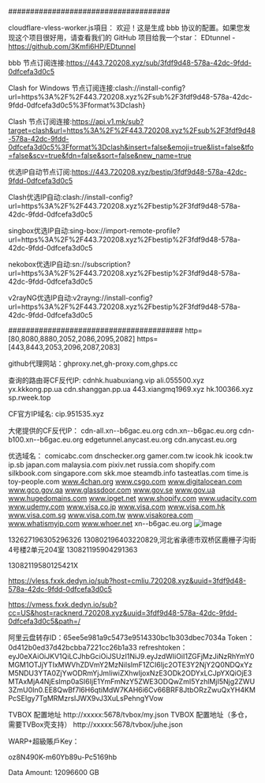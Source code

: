 #####################################

cloudflare-vless-worker.js項目：
欢迎！这是生成 bbb 协议的配置。如果您发现这个项目很好用，请查看我们的 GitHub 项目给我一个star：
EDtunnel - https://github.com/3Kmfi6HP/EDtunnel

bbb 节点订阅连接:https://443.720208.xyz/sub/3fdf9d48-578a-42dc-9fdd-0dfcefa3d0c5

Clash for Windows 节点订阅连接:clash://install-config?url=https%3A%2F%2F443.720208.xyz%2Fsub%2F3fdf9d48-578a-42dc-9fdd-0dfcefa3d0c5%3Fformat%3Dclash}

Clash 节点订阅连接:https://api.v1.mk/sub?target=clash&url=https%3A%2F%2F443.720208.xyz%2Fsub%2F3fdf9d48-578a-42dc-9fdd-0dfcefa3d0c5%3Fformat%3Dclash&insert=false&emoji=true&list=false&tfo=false&scv=true&fdn=false&sort=false&new_name=true

优选IP自动节点订阅:https://443.720208.xyz/bestip/3fdf9d48-578a-42dc-9fdd-0dfcefa3d0c5

Clash优选IP自动:clash://install-config?url=https%3A%2F%2F443.720208.xyz%2Fbestip%2F3fdf9d48-578a-42dc-9fdd-0dfcefa3d0c5

singbox优选IP自动:sing-box://import-remote-profile?url=https%3A%2F%2F443.720208.xyz%2Fbestip%2F3fdf9d48-578a-42dc-9fdd-0dfcefa3d0c5

nekobox优选IP自动:sn://subscription?url=https%3A%2F%2F443.720208.xyz%2Fbestip%2F3fdf9d48-578a-42dc-9fdd-0dfcefa3d0c5

v2rayNG优选IP自动:v2rayng://install-config?url=https%3A%2F%2F443.720208.xyz%2Fbestip%2F3fdf9d48-578a-42dc-9fdd-0dfcefa3d0c5

########################################
http=[80,8080,8880,2052,2086,2095,2082]
https=[443,8443,2053,2096,2087,2083]

github代理网站：ghproxy.net,gh-proxy.com,ghps.cc

查询的路由哥CF反代IP:
cdnhk.huabuxiang.vip
ali.055500.xyz
yx.kkkong.pp.ua
cdn.shanggan.pp.ua
443.xiangmq1969.xyz
hk.100366.xyz
sp.rweek.top

CF官方IP域名:
cip.951535.xyz

大佬提供的CF反代IP：
cdn-all.xn--b6gac.eu.org
cdn.xn--b6gac.eu.org
cdn-b100.xn--b6gac.eu.org
edgetunnel.anycast.eu.org
cdn.anycast.eu.org

优选域名：
comicabc.com
dnschecker.org
gamer.com.tw
icook.hk
icook.tw
ip.sb
japan.com
malaysia.com
pixiv.net
russia.com
shopify.com
silkbook.com
singapore.com
skk.moe
steamdb.info
tasteatlas.com
time.is
toy-people.com
www.4chan.org
www.csgo.com
www.digitalocean.com
www.gco.gov.qa
www.glassdoor.com
www.gov.se
www.gov.ua
www.hugedomains.com
www.ipget.net
www.shopify.com
www.udacity.com
www.udemy.com
www.visa.co.jp
www.visa.com
www.visa.com.hk
www.visa.com.sg
www.visa.com.tw
www.visakorea.com
www.whatismyip.com
www.whoer.net
xn--b6gac.eu.org
![image](https://github.com/user-attachments/assets/867e99f6-9f26-4a34-9b8a-55f3510366c5)

132627196305296326
130802196403220829,河北省承德市双桥区鹿栅子沟街4号楼2单元204室
130821195904291363

13082119580125421X

https://vless.fxxk.dedyn.io/sub?host=cmliu.720208.xyz&uuid=3fdf9d48-578a-42dc-9fdd-0dfcefa3d0c5

https://vmess.fxxk.dedyn.io/sub?cc=US&host=racknerd.720208.xyz&uuid=3fdf9d48-578a-42dc-9fdd-0dfcefa3d0c5&path=/

阿里云盘转存ID：65ee5e981a9c5473e9514330bc1b303dbec7034a
Token：0d412b0ed37d42bcbba7221cc26b1a33
refreshtoken：eyJ0eXAiOiJKV1QiLCJhbGciOiJSUzI1NiJ9.eyJzdWIiOiI1ZGFjMzJiNzRhYmY0MGM1OTJjYTIxMWVhZDVmY2MzNiIsImF1ZCI6Ijc2OTE3Y2NjY2Q0NDQxYzM5NDU3YTA0ZjYwODRmYjJmIiwiZXhwIjoxNzE3ODk2ODYxLCJpYXQiOjE3MTAxMjA4NjEsImp0aSI6IjE1YmFmNzY5ZWE3ODQwZmI5YzhlMjI5Njg2ZWU3ZmU0In0.EE8QwBf7l6H6qtiMdW7KAH6i6Cv66BRF8JtbORzZwuQxYH4KMPcSEIgy7TgMRMzrsIJWX9vJ3XuLsPehngYVow

TVBOX 配置地址 http://xxxxx:5678/tvbox/my.json
TVBOX 配置地址（多仓，需要TVBox壳支持） http://xxxxx:5678/tvbox/juhe.json

WARP+超級賬戶Key：

oz8N490K-m60Yb89u-Pc5169hb

Data Amount: 12096600 GB

